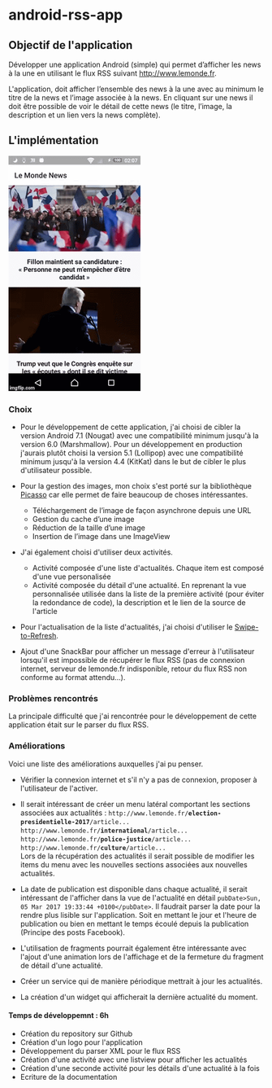 # android-rss-app

## Objectif de l'application
Développer une application Android (simple) qui permet d’afficher les news à la une en utilisant le flux RSS suivant http://www.lemonde.fr.

L'application, doit afficher l’ensemble des news à la une avec au minimum le titre de la news et l’image associée à la news. En cliquant sur une news il doit être possible de voir le détail de cette news (le titre, l’image, la description et un lien vers la news complète).

## L'implémentation

![alt text](https://github.com/Quentin22/android-rss-app/blob/master/demo.gif)

### Choix
- Pour le développement de cette application, j'ai choisi de cibler la version Android 7.1 (Nougat) avec une compatibilité minimum jusqu'à la version 6.0 (Marshmallow). Pour un développement en production j'aurais plutôt choisi la version 5.1 (Lollipop) avec une compatibilité minimum jusqu'à la version 4.4 (KitKat) dans le but de cibler le plus d'utilisateur possible.

- Pour la gestion des images, mon choix s'est porté sur la bibliothèque [Picasso](http://square.github.io/picasso/) car elle permet de faire beaucoup de choses intéressantes.
  - Téléchargement de l’image de façon asynchrone depuis une URL
  - Gestion du cache d’une image
  - Réduction de la taille d’une image
  - Insertion de l’image dans une ImageView

- J'ai également choisi d'utiliser deux activités.
  - Activité composée d'une liste d'actualités. Chaque item est composé d'une vue personalisée
  - Activité composée du détail d'une actualité. En reprenant la vue personnalisée utilisée dans la liste de la première activité (pour éviter la redondance de code), la description et le lien de la source de l'article
  
- Pour l'actualisation de la liste d'actualités, j'ai choisi d'utiliser le [Swipe-to-Refresh](https://developer.android.com/training/swipe/add-swipe-interface.html).
  
- Ajout d'une SnackBar pour afficher un message d'erreur à l'utilisateur lorsqu'il est impossible de récupérer le flux RSS (pas de connexion internet, serveur de lemonde.fr indisponible, retour du flux RSS non conforme au format attendu...).

### Problèmes rencontrés

La principale difficulté que j'ai rencontrée pour le développement de cette application était sur le parser du flux RSS.

### Améliorations

Voici une liste des améliorations auxquelles j'ai pu penser.

- Vérifier la connexion internet et s'il n'y a pas de connexion, proposer à l'utilisateur de l'activer.

- Il serait intéressant de créer un menu latéral comportant les sections associées aux actualités :
`http://www.lemonde.fr/`**`election-presidentielle-2017`**`/article...
http://www.lemonde.fr/`**`international`**`/article...
http://www.lemonde.fr/`**`police-justice`**`/article...
http://www.lemonde.fr/`**`culture`**`/article...`<br />
Lors de la récupération des actualités il serait possible de modifier les items du menu avec les nouvelles sections associées aux nouvelles actualités.

- La date de publication est disponible dans chaque actualité, il serait intéressant de l'afficher dans la vue de l'actualité en détail
`pubDate>Sun, 05 Mar 2017 19:33:44 +0100</pubDate>`. Il faudrait parser la date pour la rendre plus lisible sur l'application. Soit en mettant le jour et l'heure de publication ou bien en mettant le temps écoulé depuis la publication (Principe des posts Facebook).

- L'utilisation de fragments pourrait également être intéressante avec l'ajout d'une animation lors de l'affichage et de la fermeture du fragment de détail d'une actualité.

- Créer un service qui de manière périodique mettrait à jour les actualités.

- La création d'un widget qui afficherait la dernière actualité du moment.


#### Temps de développemnt : 6h
- Création du repository sur Github
- Création d'un logo pour l'application
- Développement du parser XML pour le flux RSS
- Création d'une activité avec une listview pour afficher les actualités
- Création d'une seconde activité pour les détails d'une actualité à la fois
- Ecriture de la documentation
